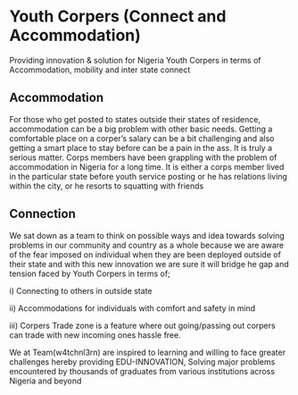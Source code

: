 # Youth Corpers (Connect and Accommodation)
Providing innovation & solution for Nigeria Youth Corpers in terms of Accommodation, mobility and inter state connect

## Accommodation
For those who get posted to states outside their states of residence, accommodation can be a big problem with other basic needs.
Getting a comfortable place on a corper’s salary can be a bit challenging and also getting a smart place to stay before can be a pain in the ass.
It is truly a serious matter. Corps members have been grappling with the problem of accommodation in Nigeria for a long time. It is either a corps member lived in the particular state before youth service posting or he has relations living within the city, or he resorts to squatting with friends

## Connection
We sat down as a team to think on possible ways and idea towards solving problems in our community and country as a whole because we are aware of the fear imposed on individual when they are been deployed outside of their state and with this new innovation we are sure it will bridge he gap and tension faced by Youth Corpers in terms of;

i) Connecting to others in outside state

ii) Accommodations for individuals with comfort and safety in mind

iii) Corpers Trade zone is a feature where out going/passing out corpers can trade with new incoming ones hassle free.

We at Team(w4tchnl3rn)  are inspired to learning and willing to face greater challenges hereby providing EDU-INNOVATION, Solving major problems encountered by thousands of graduates from various institutions across Nigeria and beyond
